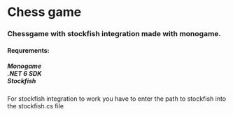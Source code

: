 <h1>Chess game</h1>

<h3>Chessgame with stockfish integration made with monogame.</h3>

<h4>Requrements:</h4>
  <h5>
Monogame <br/>
.NET 6 SDK <br/>
Stockfish <br/>
</h5>

For stockfish integration to work you have to enter the path to stockfish into the stockfish.cs file

